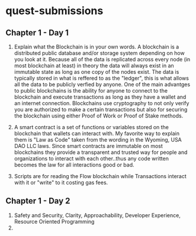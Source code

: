 # quest-submissions



## Chapter 1 - Day 1

1. Explain what the Blockchain is in your own words.
    A blockchain is a distributed public database and/or storage system depending on how you look at it. Because all of the data is replicated across every node (in most blockchain at least) in theory the data will always exist in an immutable state as long as one copy of the nodes exist. The data is typically stored in what is reffered to as the "ledger", this is what allows all the data to be publicly verfied by anyone. One of the main advantges to public blockchains is the ability for anyone to connect to the blockchain and execute transactions as long as they have a wallet and an internet connection. Blockchains use cryptography to not only verify you are authorized to make a certain transactions but also for securing the blockchain using either Proof of Work or Proof of Stake methods.

2. A smart contract is a set of functions or variables stored on the blockchain that wallets can interact with. My favorite way to explain them is "Law as Code" taken from the wording in the Wyoming, USA DAO LLC laws. Since smart contracts are immutable on most blockchains they provide a transparent and trusted way for people and organizations to interact with each other..thus any code written becomes the law for all interactions good or bad.

3. Scripts are for reading the Flow blockchain while Transactions interact with it or "write" to it costing gas fees.
## Chapter 1 - Day 2

1. Safety and Security, Clarity, Approachability, Developer Experience, Resource Oriented Programming
2. 
